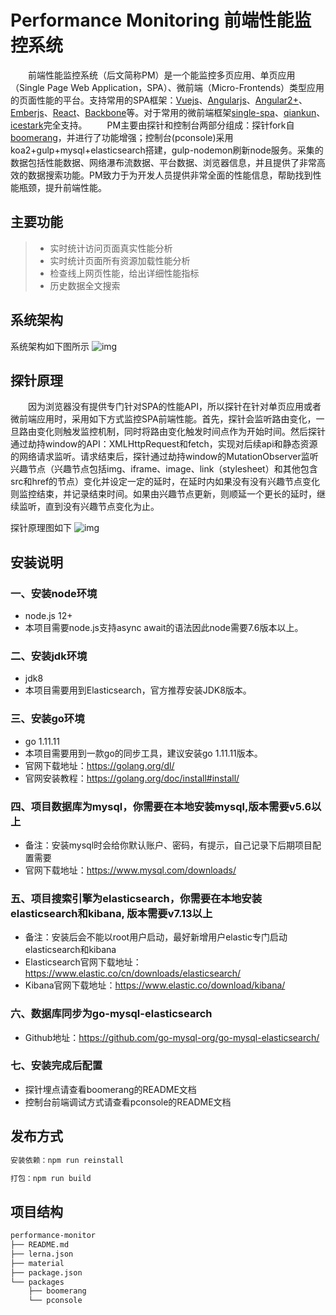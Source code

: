# Performance Monitoring 前端性能监控系统

&emsp;&emsp;前端性能监控系统（后文简称PM）是一个能监控多页应用、单页应用（Single Page Web Application，SPA）、微前端（Micro-Frontends）类型应用的页面性能的平台。支持常用的SPA框架：[Vuejs](https://github.com/vuejs/vue)、[Angularjs](https://github.com/angular/angular.js)、[Angular2+](https://github.com/angular/angular)、[Emberjs](https://github.com/emberjs/ember.js)、[React](https://github.com/facebook/react)、[Backbone](https://github.com/jashkenas/backbone)等。对于常用的微前端框架[single-spa](https://github.com/single-spa/single-spa)、[qiankun](https://github.com/umijs/qiankun)、[icestark](https://micro-frontends.ice.work/)完全支持。
&emsp;&emsp;PM主要由探针和控制台两部分组成：探针fork自[boomerang](https://github.com/akamai/boomerang)，并进行了功能增强；控制台(pconsole)采用koa2+gulp+mysql+elasticsearch搭建，gulp-nodemon刷新node服务。采集的数据包括性能数据、网络瀑布流数据、平台数据、浏览器信息，并且提供了非常高效的数据搜索功能。PM致力于为开发人员提供非常全面的性能信息，帮助找到性能瓶颈，提升前端性能。

## 主要功能
>  * 实时统计访问页面真实性能分析
>  * 实时统计页面所有资源加载性能分析 
>  * 检查线上网页性能，给出详细性能指标
>  * 历史数据全文搜索

## 系统架构
系统架构如下图所示
![img](https://img-blog.csdnimg.cn/53e24d3be41b404ea7c3ef6f721bc143.jpeg)

## 探针原理
&emsp;&emsp;因为浏览器没有提供专门针对SPA的性能API，所以探针在针对单页应用或者微前端应用时，采用如下方式监控SPA前端性能。首先，探针会监听路由变化，一旦路由变化则触发监控机制，同时将路由变化触发时间点作为开始时间。然后探针通过劫持window的API：XMLHttpRequest和fetch，实现对后续api和静态资源的网络请求监听。请求结束后，探针通过劫持window的MutationObserver监听兴趣节点（兴趣节点包括img、iframe、image、link（stylesheet）和其他包含src和href的节点）变化并设定一定的延时，在延时内如果没有没有兴趣节点变化则监控结束，并记录结束时间。如果由兴趣节点更新，则顺延一个更长的延时，继续监听，直到没有兴趣节点变化为止。

探针原理图如下
![img](https://img-blog.csdnimg.cn/c1bb9035d4c743dcb2018b42cc5f20ae.jpeg)

## 安装说明
### 一、安装node环境
* node.js 12+
* 本项目需要node.js支持async await的语法因此node需要7.6版本以上。

### 二、安装jdk环境
* jdk8
* 本项目需要用到Elasticsearch，官方推荐安装JDK8版本。

### 三、安装go环境
* go 1.11.11
* 本项目需要用到一款go的同步工具，建议安装go 1.11.11版本。
* 官网下载地址：https://golang.org/dl/
* 官网安装教程：https://golang.org/doc/install#install/

### 四、项目数据库为mysql，你需要在本地安装mysql,版本需要v5.6以上
* 备注：安装mysql时会给你默认账户、密码，有提示，自己记录下后期项目配置需要
* 官网下载地址：https://www.mysql.com/downloads/

### 五、项目搜索引擎为elasticsearch，你需要在本地安装elasticsearch和kibana, 版本需要v7.13以上
* 备注：安装后会不能以root用户启动，最好新增用户elastic专门启动elasticsearch和kibana
* Elasticsearch官网下载地址：https://www.elastic.co/cn/downloads/elasticsearch/
* Kibana官网下载地址：https://www.elastic.co/download/kibana/

### 六、数据库同步为go-mysql-elasticsearch
* Github地址：https://github.com/go-mysql-org/go-mysql-elasticsearch/  

### 七、安装完成后配置
* 探针埋点请查看boomerang的README文档
* 控制台前端调试方式请查看pconsole的README文档

## 发布方式
```js
安装依赖：npm run reinstall

打包：npm run build
```

## 项目结构

```html
performance-monitor
├── README.md
├── lerna.json
├── material
├── package.json
└── packages
    ├── boomerang
    └── pconsole 
```
